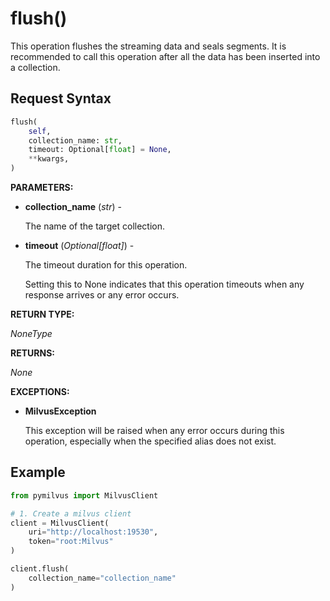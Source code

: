 # flush()

This operation flushes the streaming data and seals segments. It is recommended to call this operation after all the data has been inserted into a collection.

## Request Syntax

```python
flush(
    self,
    collection_name: str,
    timeout: Optional[float] = None,
    **kwargs,
)
```

**PARAMETERS:**

- **collection_name** (*str*) -

    The name of the target collection.

- **timeout** (*Optional[float]*) - 

    The timeout duration for this operation.

    Setting this to None indicates that this operation timeouts when any response arrives or any error occurs.

**RETURN TYPE:**

*NoneType*

**RETURNS:**

*None*

**EXCEPTIONS:**

- **MilvusException**

    This exception will be raised when any error occurs during this operation, especially when the specified alias does not exist.

## Example

```python
from pymilvus import MilvusClient

# 1. Create a milvus client
client = MilvusClient(
    uri="http://localhost:19530",
    token="root:Milvus"
)

client.flush(
    collection_name="collection_name"
)
```

